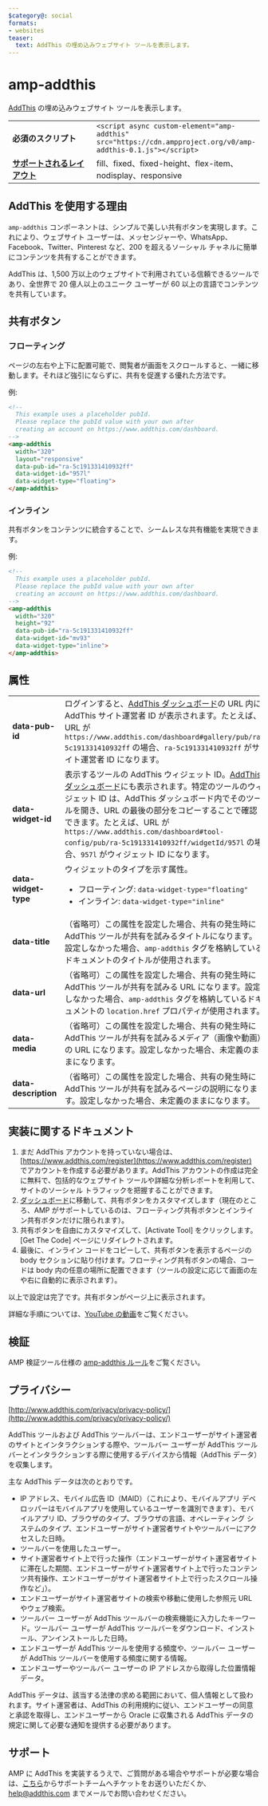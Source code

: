 ```yaml
---
$category@: social
formats:
- websites
teaser:
  text: AddThis の埋め込みウェブサイト ツールを表示します。
---
```



<!--
Copyright 2018 The AMP HTML Authors. All Rights Reserved.

Licensed under the Apache License, Version 2.0 (the "License");
you may not use this file except in compliance with the License.
You may obtain a copy of the License at

      http://www.apache.org/licenses/LICENSE-2.0

Unless required by applicable law or agreed to in writing, software
distributed under the License is distributed on an "AS-IS" BASIS,
WITHOUT WARRANTIES OR CONDITIONS OF ANY KIND, either express or implied.
See the License for the specific language governing permissions and
limitations under the License.
-->

# amp-addthis <a name="amp-addthis"></a>

[AddThis](https://www.addthis.com) の埋め込みウェブサイト ツールを表示します。

<table>
  <tr>
    <td width="40%"><strong>必須のスクリプト</strong></td>
    <td><code>&lt;script async custom-element="amp-addthis" src="https://cdn.ampproject.org/v0/amp-addthis-0.1.js">&lt;/script></code></td>
  </tr>
  <tr>
    <td class="col-fourty"><strong><a href="../../../documentation/guides-and-tutorials/develop/style_and_layout/control_layout.md">サポートされるレイアウト</a></strong></td>
    <td>fill、fixed、fixed-height、flex-item、nodisplay、responsive</td>
  </tr>
</table>


## AddThis を使用する理由 <a name="why-addthis"></a>

`amp-addthis` コンポーネントは、シンプルで美しい共有ボタンを実現します。これにより、ウェブサイト ユーザーは、メッセンジャーや、WhatsApp、Facebook、Twitter、Pinterest など、200 を超えるソーシャル チャネルに簡単にコンテンツを共有することができます。

AddThis は、1,500 万以上のウェブサイトで利用されている信頼できるツールであり、全世界で 20 億人以上のユニーク ユーザーが 60 以上の言語でコンテンツを共有しています。

## 共有ボタン <a name="share-buttons"></a>

### フローティング <a name="floating"></a>

ページの左右や上下に配置可能で、閲覧者が画面をスクロールすると、一緒に移動します。それほど強引にならずに、共有を促進する優れた方法です。

例:
```html
<!--
  This example uses a placeholder pubId.
  Please replace the pubId value with your own after
  creating an account on https://www.addthis.com/dashboard.
-->
<amp-addthis
  width="320"
  layout="responsive"
  data-pub-id="ra-5c191331410932ff"
  data-widget-id="957l"
  data-widget-type="floating">
</amp-addthis>
```

### インライン <a name="inline"></a>

共有ボタンをコンテンツに統合することで、シームレスな共有機能を実現できます。

例:
```html
<!--
  This example uses a placeholder pubId.
  Please replace the pubId value with your own after
  creating an account on https://www.addthis.com/dashboard.
-->
<amp-addthis
  width="320"
  height="92"
  data-pub-id="ra-5c191331410932ff"
  data-widget-id="mv93"
  data-widget-type="inline">
</amp-addthis>
```

## 属性 <a name="attributes"></a>

<table>
  <tr>
    <td width="40%"><strong>data-pub-id</strong></td>
    <td>ログインすると、<a href="https://addthis.com/dashboard">AddThis ダッシュボード</a>の URL 内に AddThis サイト運営者 ID が表示されます。たとえば、URL が <code>https://www.addthis.com/dashboard#gallery/pub/ra-5c191331410932ff</code> の場合、<code>ra-5c191331410932ff</code> がサイト運営者 ID になります。</td>
  </tr>
  <tr>
    <td width="40%"><strong>data-widget-id</strong></td>
    <td>表示するツールの AddThis ウィジェット ID。<a href="https://addthis.com/dashboard">AddThis ダッシュボード</a>にも表示されます。特定のツールのウィジェット ID は、AddThis ダッシュボード内でそのツールを開き、URL の最後の部分をコピーすることで確認できます。たとえば、URL が <code>https://www.addthis.com/dashboard#tool-config/pub/ra-5c191331410932ff/widgetId/957l</code> の場合、<code>957l</code> がウィジェット ID になります。</td>
  </tr>
  <tr>
    <td width="40%"><strong>data-widget-type</strong></td>
    <td>ウィジェットのタイプを示す属性。
      <ul>
        <li>フローティング: <code>data-widget-type="floating"</code></li>
        <li>インライン: <code>data-widget-type="inline"</code></li>
      </ul></td>
    </tr>
    <tr>
      <td width="40%"><strong>data-title</strong></td>
      <td>（省略可）この属性を設定した場合、共有の発生時に AddThis ツールが共有を試みるタイトルになります。設定しなかった場合、<code>amp-addthis</code> タグを格納しているドキュメントのタイトルが使用されます。</td>
    </tr>
    <tr>
      <td width="40%"><strong>data-url</strong></td>
      <td>（省略可）この属性を設定した場合、共有の発生時に AddThis ツールが共有を試みる URL になります。設定しなかった場合、<code>amp-addthis</code> タグを格納しているドキュメントの <code>location.href</code> プロパティが使用されます。</td>
    </tr>
    <tr>
      <td width="40%"><strong>data-media</strong></td>
      <td>（省略可）この属性を設定した場合、共有の発生時に AddThis ツールが共有を試みるメディア（画像や動画）の URL になります。設定しなかった場合、未定義のままになります。</td>
    </tr>
    <tr>
      <td width="40%"><strong>data-description</strong></td>
      <td>（省略可）この属性を設定した場合、共有の発生時に AddThis ツールが共有を試みるページの説明になります。設定しなかった場合、未定義のままになります。</td>
    </tr>
  </table>

## 実装に関するドキュメント <a name="implementation-documentation"></a>

1. まだ AddThis アカウントを持っていない場合は、[https://www.addthis.com/register](https://www.addthis.com/register) でアカウントを作成する必要があります。AddThis アカウントの作成は完全に無料で、包括的なウェブサイト ツールや詳細な分析レポートを利用して、サイトのソーシャル トラフィックを把握することができます。
1. [ダッシュボード](https://addthis.com/dashboard)に移動して、共有ボタンをカスタマイズします（現在のところ、AMP がサポートしているのは、フローティング共有ボタンとインライン共有ボタンだけに限られます）。
1. 共有ボタンを自由にカスタマイズして、[Activate Tool] をクリックします。[Get The Code] ページにリダイレクトされます。
1. 最後に、インライン コードをコピーして、共有ボタンを表示するページの body セクションに貼り付けます。フローティング共有ボタンの場合、コードは body 内の任意の場所に配置できます（ツールの設定に応じて画面の左や右に自動的に表示されます）。

以上で設定は完了です。共有ボタンがページ上に表示されます。

詳細な手順については、[YouTube の動画](https://www.youtube.com/watch?v=BSkuAB4er2o)をご覧ください。
<amp-youtube width="480" height="270" data-videoid="BSkuAB4er2o" layout="responsive"></amp-youtube>

## 検証 <a name="validation"></a>

AMP 検証ツール仕様の [amp-addthis ルール](https://github.com/ampproject/amphtml/blob/master/extensions/amp-addthis/validator-amp-addthis.protoascii)をご覧ください。

## プライバシー <a name="privacy"></a>

[http://www.addthis.com/privacy/privacy-policy/](http://www.addthis.com/privacy/privacy-policy/)

AddThis ツールおよび AddThis ツールバーは、エンドユーザーがサイト運営者のサイトとインタラクションする際や、ツールバー ユーザーが AddThis ツールバーとインタラクションする際に使用するデバイスから情報（AddThis データ）を収集します。

主な AddThis データは次のとおりです。

* IP アドレス、モバイル広告 ID（MAID）（これにより、モバイルアプリ デベロッパーはモバイルアプリを使用しているユーザーを識別できます）、モバイルアプリ ID、ブラウザのタイプ、ブラウザの言語、オペレーティング システムのタイプ、エンドユーザーがサイト運営者サイトやツールバーにアクセスした日時。
* ツールバーを使用したユーザー。
* サイト運営者サイト上で行った操作（エンドユーザーがサイト運営者サイトに滞在した期間、エンドユーザーがサイト運営者サイト上で行ったコンテンツ共有操作、エンドユーザーがサイト運営者サイト上で行ったスクロール操作など」）。
* エンドユーザーがサイト運営者サイトの検索や移動に使用した参照元 URL やウェブ検索。
* ツールバー ユーザーが AddThis ツールバーの検索機能に入力したキーワード。ツールバー ユーザーが AddThis ツールバーをダウンロード、インストール、アンインストールした日時。
* エンドユーザーが AddThis ツールを使用する頻度や、ツールバー ユーザーが AddThis ツールバーを使用する頻度に関する情報。
* エンドユーザーやツールバー ユーザーの IP アドレスから取得した位置情報データ。

AddThis データは、該当する法律の求める範囲において、個人情報として扱われます。サイト運営者は、AddThis の利用規約に従い、エンドユーザーの同意と承認を取得し、エンドユーザーから Oracle に収集される AddThis データの規定に関して必要な通知を提供する必要があります。

## サポート <a name="support"></a>

AMP に AddThis を実装するうえで、ご質問がある場合やサポートが必要な場合は、[こちら](https://www.addthis.com/support/)からサポートチームへチケットをお送りいただくか、[help@addthis.com](mailto%3ahelp@addthis.com) までメールでお問い合わせください。

